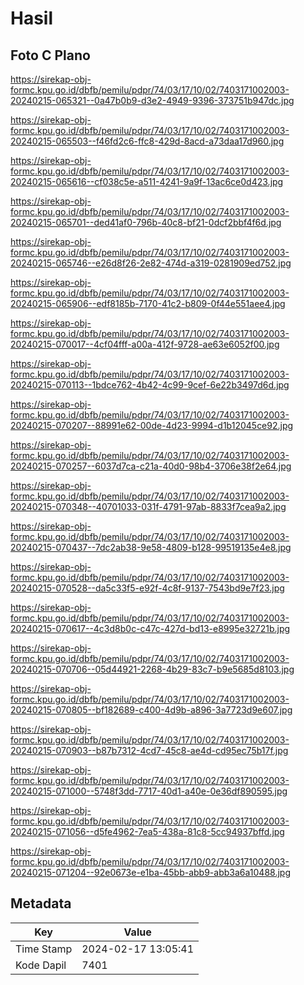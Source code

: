 # Hasil

## Foto C Plano

https://sirekap-obj-formc.kpu.go.id/dbfb/pemilu/pdpr/74/03/17/10/02/7403171002003-20240215-065321--0a47b0b9-d3e2-4949-9396-373751b947dc.jpg

https://sirekap-obj-formc.kpu.go.id/dbfb/pemilu/pdpr/74/03/17/10/02/7403171002003-20240215-065503--f46fd2c6-ffc8-429d-8acd-a73daa17d960.jpg

https://sirekap-obj-formc.kpu.go.id/dbfb/pemilu/pdpr/74/03/17/10/02/7403171002003-20240215-065616--cf038c5e-a511-4241-9a9f-13ac6ce0d423.jpg

https://sirekap-obj-formc.kpu.go.id/dbfb/pemilu/pdpr/74/03/17/10/02/7403171002003-20240215-065701--ded41af0-796b-40c8-bf21-0dcf2bbf4f6d.jpg

https://sirekap-obj-formc.kpu.go.id/dbfb/pemilu/pdpr/74/03/17/10/02/7403171002003-20240215-065746--e26d8f26-2e82-474d-a319-0281909ed752.jpg

https://sirekap-obj-formc.kpu.go.id/dbfb/pemilu/pdpr/74/03/17/10/02/7403171002003-20240215-065906--edf8185b-7170-41c2-b809-0f44e551aee4.jpg

https://sirekap-obj-formc.kpu.go.id/dbfb/pemilu/pdpr/74/03/17/10/02/7403171002003-20240215-070017--4cf04fff-a00a-412f-9728-ae63e6052f00.jpg

https://sirekap-obj-formc.kpu.go.id/dbfb/pemilu/pdpr/74/03/17/10/02/7403171002003-20240215-070113--1bdce762-4b42-4c99-9cef-6e22b3497d6d.jpg

https://sirekap-obj-formc.kpu.go.id/dbfb/pemilu/pdpr/74/03/17/10/02/7403171002003-20240215-070207--88991e62-00de-4d23-9994-d1b12045ce92.jpg

https://sirekap-obj-formc.kpu.go.id/dbfb/pemilu/pdpr/74/03/17/10/02/7403171002003-20240215-070257--6037d7ca-c21a-40d0-98b4-3706e38f2e64.jpg

https://sirekap-obj-formc.kpu.go.id/dbfb/pemilu/pdpr/74/03/17/10/02/7403171002003-20240215-070348--40701033-031f-4791-97ab-8833f7cea9a2.jpg

https://sirekap-obj-formc.kpu.go.id/dbfb/pemilu/pdpr/74/03/17/10/02/7403171002003-20240215-070437--7dc2ab38-9e58-4809-b128-99519135e4e8.jpg

https://sirekap-obj-formc.kpu.go.id/dbfb/pemilu/pdpr/74/03/17/10/02/7403171002003-20240215-070528--da5c33f5-e92f-4c8f-9137-7543bd9e7f23.jpg

https://sirekap-obj-formc.kpu.go.id/dbfb/pemilu/pdpr/74/03/17/10/02/7403171002003-20240215-070617--4c3d8b0c-c47c-427d-bd13-e8995e32721b.jpg

https://sirekap-obj-formc.kpu.go.id/dbfb/pemilu/pdpr/74/03/17/10/02/7403171002003-20240215-070706--05d44921-2268-4b29-83c7-b9e5685d8103.jpg

https://sirekap-obj-formc.kpu.go.id/dbfb/pemilu/pdpr/74/03/17/10/02/7403171002003-20240215-070805--bf182689-c400-4d9b-a896-3a7723d9e607.jpg

https://sirekap-obj-formc.kpu.go.id/dbfb/pemilu/pdpr/74/03/17/10/02/7403171002003-20240215-070903--b87b7312-4cd7-45c8-ae4d-cd95ec75b17f.jpg

https://sirekap-obj-formc.kpu.go.id/dbfb/pemilu/pdpr/74/03/17/10/02/7403171002003-20240215-071000--5748f3dd-7717-40d1-a40e-0e36df890595.jpg

https://sirekap-obj-formc.kpu.go.id/dbfb/pemilu/pdpr/74/03/17/10/02/7403171002003-20240215-071056--d5fe4962-7ea5-438a-81c8-5cc94937bffd.jpg

https://sirekap-obj-formc.kpu.go.id/dbfb/pemilu/pdpr/74/03/17/10/02/7403171002003-20240215-071204--92e0673e-e1ba-45bb-abb9-abb3a6a10488.jpg


## Metadata

| Key        | Value               |
| ---------- | ------------------- |
| Time Stamp | 2024-02-17 13:05:41 |
| Kode Dapil | 7401                |



